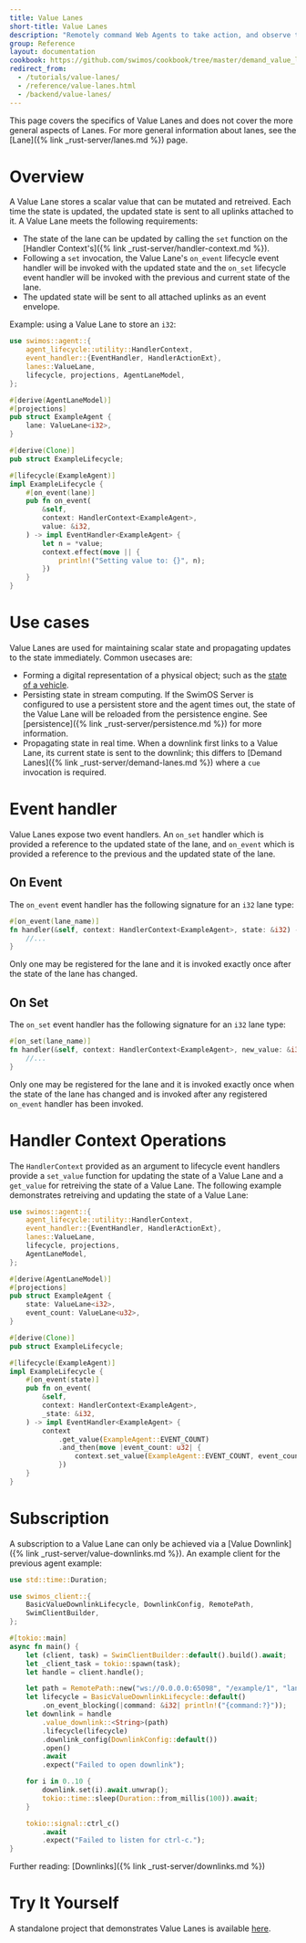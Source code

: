 ```yaml
---
title: Value Lanes
short-title: Value Lanes
description: "Remotely command Web Agents to take action, and observe the actions taken by others."
group: Reference
layout: documentation
cookbook: https://github.com/swimos/cookbook/tree/master/demand_value_lanes
redirect_from:
  - /tutorials/value-lanes/
  - /reference/value-lanes.html
  - /backend/value-lanes/
---
```


This page covers the specifics of Value Lanes and does not cover the more general aspects of Lanes. For more general information about lanes, see the [Lane]({% link _rust-server/lanes.md %}) page.

# Overview

A Value Lane stores a scalar value that can be mutated and retreived. Each time the state is updated, the updated state is sent to all uplinks attached to it. A Value Lane meets the following requirements:

- The state of the lane can be updated by calling the `set` function on the [Handler Context's]({% link _rust-server/handler-context.md %}).
- Following a `set` invocation, the Value Lane's `on_event` lifecycle event handler will be invoked with the updated state and the `on_set` lifecycle event handler will be invoked with the previous and current state of the lane.
- The updated state will be sent to all attached uplinks as an event envelope.

Example: using a Value Lane to store an `i32`:

```rust
use swimos::agent::{
    agent_lifecycle::utility::HandlerContext,
    event_handler::{EventHandler, HandlerActionExt},
    lanes::ValueLane,
    lifecycle, projections, AgentLaneModel,
};

#[derive(AgentLaneModel)]
#[projections]
pub struct ExampleAgent {
    lane: ValueLane<i32>,
}

#[derive(Clone)]
pub struct ExampleLifecycle;

#[lifecycle(ExampleAgent)]
impl ExampleLifecycle {
    #[on_event(lane)]
    pub fn on_event(
        &self,
        context: HandlerContext<ExampleAgent>,
        value: &i32,
    ) -> impl EventHandler<ExampleAgent> {
        let n = *value;
        context.effect(move || {
            println!("Setting value to: {}", n);
        })
    }
}
```

# Use cases

Value Lanes are used for maintaining scalar state and propagating updates to the state immediately. Common usecases are:

- Forming a digital representation of a physical object; such as the [state of a vehicle](https://github.com/swimos/transit/blob/57f1750af6d1de1f29487a73db18d718ab0d2834/server/src/main/java/swim/transit/agent/VehicleAgent.java#L32).
- Persisting state in stream computing. If the SwimOS Server is configured to use a persistent store and the agent times out, the state of the Value Lane will be reloaded from the persistence engine. See [persistence]({% link _rust-server/persistence.md %}) for more information.
- Propagating state in real time. When a downlink first links to a Value Lane, its current state is sent to the downlink; this differs to [Demand Lanes]({% link _rust-server/demand-lanes.md %}) where a `cue` invocation is required.

# Event handler

Value Lanes expose two event handlers. An `on_set` handler which is provided a reference to the updated state of the lane, and `on_event` which is provided a reference to the previous and the updated state of the lane.

## On Event

The `on_event` event handler has the following signature for an `i32` lane type:

```rust
#[on_event(lane_name)]
fn handler(&self, context: HandlerContext<ExampleAgent>, state: &i32) -> impl EventHandler<ExampleAgent> {
    //...
}
```

Only one may be registered for the lane and it is invoked exactly once after the state of the lane has changed.

## On Set

The `on_set` event handler has the following signature for an `i32` lane type:

```rust
#[on_set(lane_name)]
fn handler(&self, context: HandlerContext<ExampleAgent>, new_value: &i32, previous_value: Option<i32>) -> impl EventHandler<ExampleAgent> {
    //...
}
```

Only one may be registered for the lane and it is invoked exactly once when the state of the lane has changed and is invoked after any registered `on_event` handler has been invoked.

# Handler Context Operations

The `HandlerContext` provided as an argument to lifecycle event handlers provide a `set_value` function for updating the state of a Value Lane and a `get_value` for retreiving the state of a Value Lane. The following example demonstrates retreiving and updating the state of a Value Lane:

```rust
use swimos::agent::{
    agent_lifecycle::utility::HandlerContext,
    event_handler::{EventHandler, HandlerActionExt},
    lanes::ValueLane,
    lifecycle, projections,
    AgentLaneModel,
};

#[derive(AgentLaneModel)]
#[projections]
pub struct ExampleAgent {
    state: ValueLane<i32>,
    event_count: ValueLane<u32>,
}

#[derive(Clone)]
pub struct ExampleLifecycle;

#[lifecycle(ExampleAgent)]
impl ExampleLifecycle {
    #[on_event(state)]
    pub fn on_event(
        &self,
        context: HandlerContext<ExampleAgent>,
        _state: &i32,
    ) -> impl EventHandler<ExampleAgent> {
        context
            .get_value(ExampleAgent::EVENT_COUNT)
            .and_then(move |event_count: u32| {
                context.set_value(ExampleAgent::EVENT_COUNT, event_count.wrapping_add(1))
            })
    }
}
```

# Subscription

A subscription to a Value Lane can only be achieved via a [Value Downlink]({% link _rust-server/value-downlinks.md %}). An example client for the previous agent example:

```rust
use std::time::Duration;

use swimos_client::{
    BasicValueDownlinkLifecycle, DownlinkConfig, RemotePath,
    SwimClientBuilder,
};

#[tokio::main]
async fn main() {
    let (client, task) = SwimClientBuilder::default().build().await;
    let _client_task = tokio::spawn(task);
    let handle = client.handle();

    let path = RemotePath::new("ws://0.0.0.0:65098", "/example/1", "lane");
    let lifecycle = BasicValueDownlinkLifecycle::default()
        .on_event_blocking(|command: &i32| println!("{command:?}"));
    let downlink = handle
        .value_downlink::<String>(path)
        .lifecycle(lifecycle)
        .downlink_config(DownlinkConfig::default())
        .open()
        .await
        .expect("Failed to open downlink");

    for i in 0..10 {
        downlink.set(i).await.unwrap();
        tokio::time::sleep(Duration::from_millis(100)).await;
    }

    tokio::signal::ctrl_c()
        .await
        .expect("Failed to listen for ctrl-c.");
}

```

Further reading: [Downlinks]({% link _rust-server/downlinks.md %})

# Try It Yourself

A standalone project that demonstrates Value Lanes is available [here](https://github.com/swimos/swim-rust/tree/main/example_apps/value_lane).
